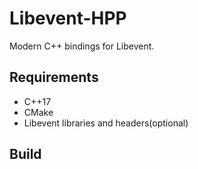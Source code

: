 # Libevent-HPP

Modern C++ bindings for Libevent.

## Requirements

+ C++17
+ CMake
+ Libevent libraries and headers(optional)

## Build

